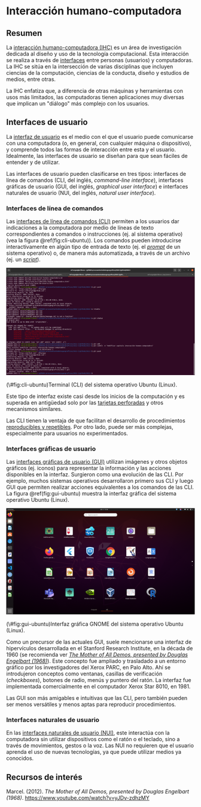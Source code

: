 # Interacción humano-computadora

## Resumen
La [interacción humano-computadora (IHC)](https://es.wikipedia.org/wiki/Interacci%C3%B3n_persona-computadora) es un área de investigación dedicada al diseño y uso de la tecnología computacional. Esta interacción se realiza a través de [interfaces](https://es.wikipedia.org/wiki/Interfaz) entre personas (usuarios) y computadoras. La IHC se sitúa en la intersección de varias disciplinas que incluyen ciencias de la computación, ciencias de la conducta, diseño y estudios de medios, entre otras.

La IHC enfatiza que, a diferencia de otras máquinas y herramientas con usos más limitados, las computadoras tienen aplicaciones muy diversas que implican un "diálogo" más complejo con los usuarios.

## Interfaces de usuario
La [interfaz de usuario](https://es.wikipedia.org/wiki/Interfaz_de_usuario) es el medio con el que el usuario puede comunicarse con una computadora (o, en general, con cualquier máquina o dispositivo), y comprende todos las formas de interacción entre esta y el usuario. Idealmente, las interfaces de usuario se diseñan para que sean fáciles de entender y de utilizar.

Las interfaces de usuario pueden clasificarse en tres tipos: interfaces de línea de comandos (CLI, del inglés, *command-line interface*), interfaces gráficas de usuario (GUI, del inglés, *graphical user interface*) e interfaces naturales de usuario (NUI, del inglés, *natural user interface*).

### Interfaces de línea de comandos
Las [interfaces de línea de comandos (CLI)](https://es.wikipedia.org/wiki/Interfaz_de_l%C3%ADnea_de_comandos) permiten a los usuarios dar indicaciones a la computadora por medio de líneas de texto correspondientes a comandos o instrucciones (ej. al sistema operativo) (vea la figura \@ref(fig:cli-ubuntu)). Los comandos pueden introducirse interactivamente en algún tipo de entrada de texto (ej. el [*prompt*](https://es.wikipedia.org/wiki/Prompt) de un sistema operativo) o, de manera más automatizada, a través de un archivo (ej. un [*script*](https://es.wikipedia.org/wiki/Script)).

<div class="figure">
<img src="img/cli-ubuntu.png" alt="Terminal (CLI) del sistema operativo Ubuntu (Linux)." width="924" />
<p class="caption">(\#fig:cli-ubuntu)Terminal (CLI) del sistema operativo Ubuntu (Linux).</p>
</div>

Este tipo de interfaz existe casi desde los inicios de la computación y es superada en antigüedad solo por las [tarjetas perforadas](https://es.wikipedia.org/wiki/Tarjeta_perforada) y otros mecanismos similares.

Las CLI tienen la ventaja de que facilitan el desarrollo de procedimientos [reproducibles y repetibles](https://es.wikipedia.org/wiki/Reproducibilidad_y_repetibilidad). Por otro lado, puede ser más complejas, especialmente para usuarios no experimentados.

### Interfaces gráficas de usuario
Las [interfaces gráficas de usuario (GUI)](https://es.wikipedia.org/wiki/Interfaz_gr%C3%A1fica_de_usuario) utilizan imágenes y otros objetos gráficos (ej. iconos) para representar la información y las acciones disponibles en la interfaz. Surgieron como una evolución de las CLI. Por ejemplo, muchos sistemas operativos desarrollaron primero sus CLI y luego GUI que permiten realizar acciones equivalentes a los comandos de las CLI. La figura \@ref(fig:gui-ubuntu) muestra la interfaz gráfica del sistema operativo Ubuntu (Linux).

<div class="figure">
<img src="img/gui-ubuntu.png" alt="Interfaz gráfica GNOME del sistema operativo Ubuntu (Linux)." width="960" />
<p class="caption">(\#fig:gui-ubuntu)Interfaz gráfica GNOME del sistema operativo Ubuntu (Linux).</p>
</div>

Como un precursor de las actuales GUI, suele mencionarse una interfaz de hipervículos desarrollada en el Stanford Research Institute, en la década de 1960 (se recomienda ver [*The Mother of All Demos, presented by Douglas Engelbart (1968)*](https://www.youtube.com/watch?v=yJDv-zdhzMY)). Este concepto fue ampliado y trasladado a un entorno gráfico por los investigadores del Xerox PARC, en Palo Alto. Ahí se introdujeron conceptos como ventanas, casillas de verificación (*checkboxes*), botones de radio, menús y puntero del ratón. La interfaz fue implementada comercialmente en el computador Xerox Star 8010, en 1981. 

Las GUI son más amigables e intuitivas que las CLI, pero también pueden ser menos versátiles y menos aptas para reproducir procedimientos.

### Interfaces naturales de usuario
En las [interfaces naturales de usuario (NUI)](https://es.wikipedia.org/wiki/Interfaz_natural_de_usuario), este interactúa con la computadora sin utilizar dispositivos como el ratón o el teclado, sino a través de movimientos, gestos o la voz. Las NUI no requieren que el usuario aprenda el uso de nuevas tecnologías, ya que puede utilizar medios ya conocidos. 

## Recursos de interés
Marcel. (2012). *The Mother of All Demos, presented by Douglas Engelbart (1968)*. https://www.youtube.com/watch?v=yJDv-zdhzMY
